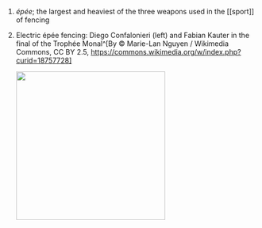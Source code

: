 1. *épée*; the largest and heaviest of the three weapons used in the [[sport]] of fencing
2. Electric épée fencing: Diego Confalonieri (left) and Fabian Kauter in the final of the Trophée Monal^[By © Marie-Lan Nguyen / Wikimedia Commons, CC BY 2.5, https://commons.wikimedia.org/w/index.php?curid=18757728]

	<img src="https://upload.wikimedia.org/wikipedia/commons/1/10/Final_Trophee_Monal_2012_n08.jpg" width="300" />